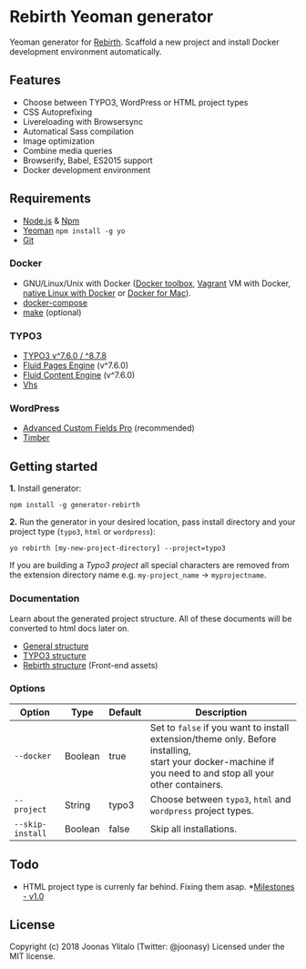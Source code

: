 # Rebirth Yeoman generator

Yeoman generator for [Rebirth](https://github.com/joonasy/rebirth.git). Scaffold a new project and install Docker development environment automatically.

## Features

* Choose between TYPO3, WordPress or HTML project types
* CSS Autoprefixing
* Livereloading with Browsersync
* Automatical Sass compilation
* Image optimization
* Combine media queries
* Browserify, Babel, ES2015 support
* Docker development environment

## Requirements

* [Node.js](http://nodejs.org/) & [Npm](https://www.npmjs.org/)
* [Yeoman](http://yeoman.io/) `npm install -g yo`
* [Git](https://git-scm.com/)

### Docker

* GNU/Linux/Unix with Docker ([Docker toolbox](https://www.docker.com/products/docker-toolbox), [Vagrant](https://www.vagrantup.com/downloads.html) VM with Docker, [native Linux with Docker](http://docs.docker.com/linux/step_one/) or [Docker for Mac](https://docs.docker.com/docker-for-mac/)).
* [docker-compose](https://github.com/docker/compose)
* [make](https://www.gnu.org/software/make/manual/make.html) (optional)

### TYPO3

* [TYPO3 v^7.6.0 / ^8.7.8](http://typo3.org)
* [Fluid Pages Engine](http://typo3.org/extensions/repository/view/fluidpages) (v^7.6.0)
* [Fluid Content Engine](http://typo3.org/extensions/repository/view/fluidcontent) (v^7.6.0)
* [Vhs](http://typo3.org/extensions/repository/view/vhs)

### WordPress

* [Advanced Custom Fields Pro](http://www.advancedcustomfields.com/pro/) (recommended)
* [Timber](https://www.upstatement.com/timber)

## Getting started

**1.** Install generator:

    npm install -g generator-rebirth

**2.** Run the generator in your desired location, pass install directory and your project type (`typo3`, `html` or `wordpress`):

    yo rebirth [my-new-project-directory] --project=typo3

If you are building a *Typo3 project* all special characters are removed from the extension directory name e.g. `my-project_name` -> `myprojectname`.

### Documentation 

Learn about the generated project structure. All of these documents will be converted to html docs later on.

* [General structure](docs/)
* [TYPO3 structure](docs/typo3/)
* [Rebirth structure](https://github.com/joonasy/rebirth/tree/master/docs/markdown) (Front-end assets)


### Options

| Option           | Type    | Default | Description                                                                                                                                         |
|------------------|---------|---------|-----------------------------------------------------------------------------------------------------------------------------------------------------|
| `--docker`       | Boolean | true    | Set to `false` if you want to install extension/theme only. Before installing, <br> start your docker-machine if you need to and stop all your other containers. |
| `--project`      | String  | typo3   | Choose between `typo3`, `html` and `wordpress` project types.                                                                                        |
| `--skip-install` | Boolean | false   | Skip all installations.                                                                      |

## Todo

* HTML project type is currenly far behind. Fixing them asap.
*[Milestones - v1.0](https://github.com/joonasy/generator-rebirth/milestone/11)

## License

Copyright (c) 2018 Joonas Ylitalo (Twitter: @joonasy) Licensed under the MIT license.
